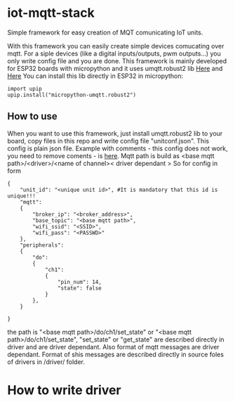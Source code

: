 # iot-mqtt-stack
Simple framework for easy creation of MQT comunicating IoT units.

With this framework you can easily create simple devices comucating over mqtt. For a siple devices (like a digital inputs/outputs, pwm outputs...) you only write config file and you are done.
This framework is mainly developed for ESP32 boards with micropython and it uses umqtt.robust2 lib [Here](https://github.com/fizista/micropython-umqtt.robust2) and [Here](https://pypi.org/project/micropython-umqtt.robust2/)
You can install this lib directly in ESP32 in micropython:

    import upip
    upip.install("micropython-umqtt.robust2")

## How to use
When you want to use this framework, just install umqtt.robust2 lib to your board, copy files in this repo and write config file "unitconf.json". This config is plain json file. Example with comments - this config does not work, you need to remove coments - is [here](https://github.com/Selmacas/iot-mqtt-stack/blob/master/unitconf_comented_example.json). Mqtt path is build as \<base mqtt path\>/\<driver\>/\<name of channel\>\< driver dependant \>
So for config in form


    {
        "unit_id": "<unique unit id>", #It is mandatory that this id is unique!!!
        "mqtt":
        {
            "broker_ip": "<broker_address>",
            "base_topic": "<base mqtt path>",
            "wifi_ssid": "<SSID>",
            "wifi_pass": "<PASSWD>"
        },
        "peripherals":
        {
            "do":
            {
                "ch1":
                {
                    "pin_num": 14,
                    "state": false
                }
            },
        }

    }

the path is "\<base mqtt path\>/do/ch1/set_state" or  "\<base mqtt path\>/do/ch1/set_state", "set_state" or "get_state" are described directly in driver and are driver dependant. Also format of mqtt messages are driver dependant. Format of shis messages are described directly in source foles of drivers in /driver/ folder.

# How to write driver

